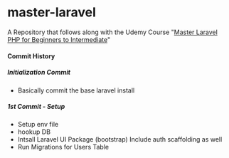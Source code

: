 # master-laravel
A Repository that follows along with the Udemy Course "[Master Laravel PHP for Beginners to Intermediate](https://www.udemy.com/course/laravel-beginner-fundamentals/)"


#### Commit History

##### Initialization Commit

- Basically commit the base laravel install

##### 1st Commit - Setup

- Setup env file 
- hookup DB
- Intsall Laravel UI Package (bootstrap) Include auth scaffolding as well
- Run Migrations for Users Table

